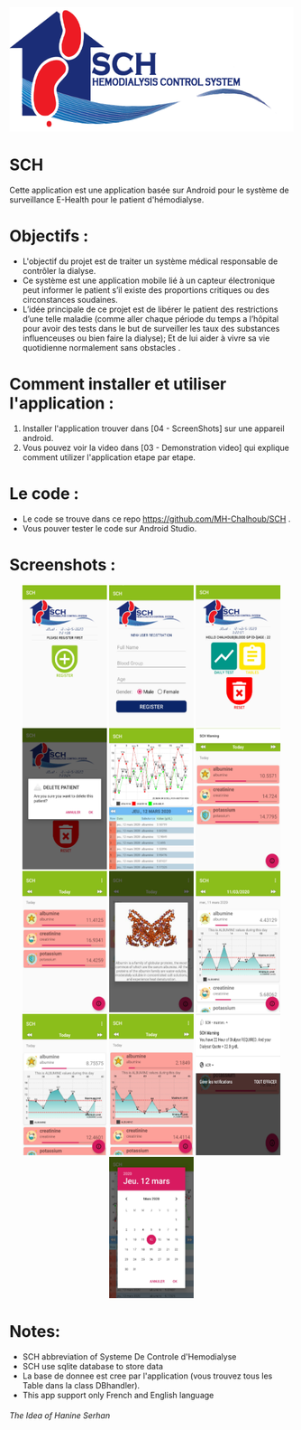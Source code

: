 <p align="center">
  <img src="/04 - ScreenShots/mainlogo.png" alt="alt text" width="600" height="220">
</p>

# SCH
Cette application est une application basée sur Android pour le système de surveillance E-Health pour le patient d'hémodialyse.
 
# Objectifs :
* L'objectif du projet est de traiter un système médical responsable de contrôler la dialyse.
* Ce système est une application mobile lié à un capteur électronique peut informer le  patient s’il existe des proportions critiques ou des circonstances soudaines.
* L’idée principale de ce projet est de libérer le patient des restrictions d’une telle maladie (comme aller chaque période du temps a l’hôpital pour avoir des tests dans le but de surveiller les taux des substances influenceuses ou bien faire la dialyse); Et de lui aider à vivre sa vie quotidienne normalement sans obstacles .

# Comment installer et utiliser l'application :
1. Installer l'application trouver dans [04 - ScreenShots] sur une appareil android.
2. Vous pouvez voir la video dans [03 - Demonstration video] qui explique comment utilizer l'application etape par etape.

# Le code :
* Le code se trouve dans ce repo https://github.com/MH-Chalhoub/SCH .
* Vous pouver tester le code sur Android Studio.

# Screenshots :

<p align="center">
<img src="/04 - ScreenShots/1.JPG" alt="alt text" width="150" height="250">
<img src="/04 - ScreenShots/2.JPG" alt="alt text" width="150" height="250">
<img src="/04 - ScreenShots/3.JPG" alt="alt text" width="150" height="250">
<img src="/04 - ScreenShots/4.JPG" alt="alt text" width="150" height="250">
<img src="/04 - ScreenShots/5.JPG" alt="alt text" width="150" height="250">
<img src="/04 - ScreenShots/6.JPG" alt="alt text" width="150" height="250">
<img src="/04 - ScreenShots/7.JPG" alt="alt text" width="150" height="250">
<img src="/04 - ScreenShots/8.JPG" alt="alt text" width="150" height="250">
<img src="/04 - ScreenShots/9.JPG" alt="alt text" width="150" height="250">
<img src="/04 - ScreenShots/10.JPG" alt="alt text" width="150" height="250">
<img src="/04 - ScreenShots/11.JPG" alt="alt text" width="150" height="250">
<img src="/04 - ScreenShots/12.JPG" alt="alt text" width="150" height="250">
<img src="/04 - ScreenShots/13.JPG" alt="alt text" width="150" height="250">
</p>

# Notes:
* SCH abbreviation of Systeme De Controle d'Hemodialyse
* SCH use sqlite database to store data
* La base de donnee est cree par l'application (vous trouvez tous les Table dans la class DBhandler).
* This app support only French and English language

###### The Idea of Hanine Serhan 
